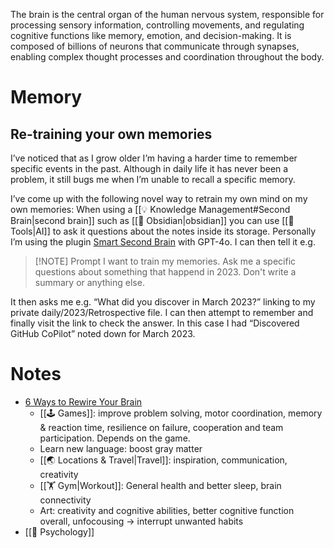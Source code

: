 The brain is the central organ of the human nervous system, responsible for processing sensory information, controlling movements, and regulating cognitive functions like memory, emotion, and decision-making. It is composed of billions of neurons that communicate through synapses, enabling complex thought processes and coordination throughout the body.

# Memory

## Re-training your own memories

I’ve noticed that as I grow older I’m having a harder time to remember specific events in the past. Although in daily life it has never been a problem, it still bugs me when I’m unable to recall a specific memory. 

I’ve come up with the following novel way to retrain my own mind on my own memories:
When using a [[💡 Knowledge Management#Second Brain|second brain]] such as [[💎 Obsidian|obsidian]] you can use [[🤖 Tools|AI]] to ask it questions about the notes inside its storage. Personally I’m using the plugin [Smart Second Brain](https://github.com/your-papa/obsidian-Smart2Brain) with GPT-4o. I can then tell it e.g.

> [!NOTE] Prompt
> I want to train my memories. Ask me a specific questions about something that happend in 2023. Don't write a summary or anything else.

It then asks me e.g. “What did you discover in March 2023?” linking to my private daily/2023/Retrospective file. I can then attempt to remember and finally visit the link to check the answer. In this case I had “Discovered GitHub CoPilot” noted down for March 2023.

# Notes

* [6 Ways to Rewire Your Brain](https://www.healthline.com/health/rewiring-your-brain)
	* [[🕹️ Games]]: improve problem solving, motor coordination, memory & reaction time, resilience on failure, cooperation and team participation. Depends on the game.
	* Learn new language: boost gray matter
	* [[🌏 Locations & Travel|Travel]]: inspiration, communication, creativity
	* [[🏋️ Gym|Workout]]: General health and better sleep, brain connectivity
	* Art: creativity and cognitive abilities, better cognitive function overall, unfocousing -> interrupt unwanted habits
* [[🧠 Psychology]]